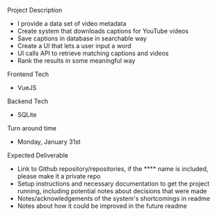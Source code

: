 Project Description
- I provide a data set of video metadata
- Create system that downloads captions for YouTube videos
- Save captions in database in searchable way
- Create a UI that lets a user input a word
- UI calls API to retrieve matching captions and videos
- Rank the results in some meaningful way

Frontend Tech
- VueJS

Backend Tech
- SQLite

Turn around time
- Monday, January 31st

Expected Deliverable
- Link to Github repository/repositories, if the **** name is included, please make it a private repo
- Setup instructions and necessary documentation to get the project running, including potential notes about decisions that were made
- Notes/acknowledgements of the system's shortcomings in readme
- Notes about how it could be improved in the future readme
